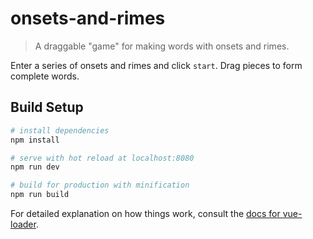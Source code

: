 # onsets-and-rimes

> A draggable "game" for making words with onsets and rimes.

Enter a series of onsets and rimes and click `start`. Drag pieces to form complete words.

## Build Setup

``` bash
# install dependencies
npm install

# serve with hot reload at localhost:8080
npm run dev

# build for production with minification
npm run build
```

For detailed explanation on how things work, consult the [docs for vue-loader](http://vuejs.github.io/vue-loader).
